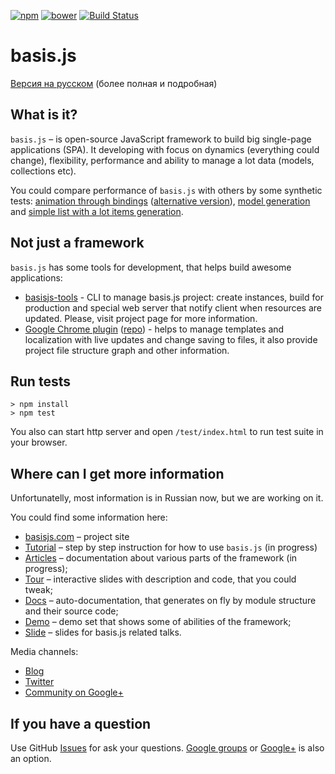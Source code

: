 [![npm](https://img.shields.io/npm/v/basisjs.svg)](https://www.npmjs.com/package/basisjs) [![bower](https://img.shields.io/bower/v/basisjs.svg)](https://github.com/basisjs/basisjs) [![Build Status](https://travis-ci.org/basisjs/basisjs.svg?branch=master)](https://travis-ci.org/basisjs/basisjs)

# basis.js

[Версия на русском](README.ru.md) (более полная и подробная)

## What is it?

`basis.js` – is open-source JavaScript framework to build big single-page applications (SPA). It developing with focus on dynamics (everything could change), flexibility, performance and ability to manage a lot data (models, collections etc).

You could compare performance of `basis.js` with others by some synthetic tests: [animation through bindings](http://jsfiddle.net/rdvornov/L46HM/) ([alternative version](http://jsfiddle.net/rdvornov/yE9Z9/)), [model generation](http://lahmatiy.github.io/lib-compare/) and [simple list with a lot items generation](http://plnkr.co/edit/RzZP7146NgWHlVchXZF7?p=preview).

## Not just a framework

`basis.js` has some tools for development, that helps build awesome applications:

* [basisjs-tools](http://github.com/basisjs/basisjs-tools) - CLI to manage basis.js project: create instances, build for production and special web server that notify client when resources are updated. Please, visit project page for more information.
* [Google Chrome plugin](https://chrome.google.com/webstore/detail/basisjs-tools/paeokpmlopbdaancddhdhmfepfhcbmek) ([repo](http://github.com/basisjs/app-control-panel)) - helps to manage templates and localization with live updates and change saving to files, it also provide project file structure graph and other information.

## Run tests

```
> npm install
> npm test
```

You also can start http server and open `/test/index.html` to run test suite in your browser.

## Where can I get more information

Unfortunatelly, most information is in Russian now, but we are working on it.

You could find some information here:

* [basisjs.com](http://basisjs.com) – project site
* [Tutorial](https://github.com/basisjs/articles/blob/master/ru-RU/tutorial/index.md) – step by step instruction for how to use `basis.js` (in progress)
* [Articles](https://github.com/basisjs/articles) – documentation about various parts of the framework (in progress);
* [Tour](http://basisjs.com/tour) – interactive slides with description and code, that you could tweak;
* [Docs](http://basisjs.com/docs) – auto-documentation, that generates on fly by module structure and their source code;
* [Demo](http://basisjs.com/demo) – demo set that shows some of abilities of the framework;
* [Slide](http://www.slideshare.net/basisjs) – slides for basis.js related talks.

Media channels:

* [Blog](http://blog.basisjs.com/)
* [Twitter](http://twitter.com/basisjs)
* [Community on Google+](https://plus.google.com/communities/102581433209953312275)

## If you have a question

Use GitHub [Issues](https://github.com/basisjs/basisjs/issues) for ask your questions. [Google groups](https://groups.google.com/forum/#!forum/basisjs) or [Google+](https://plus.google.com/communities/102581433209953312275) is also an option. 
